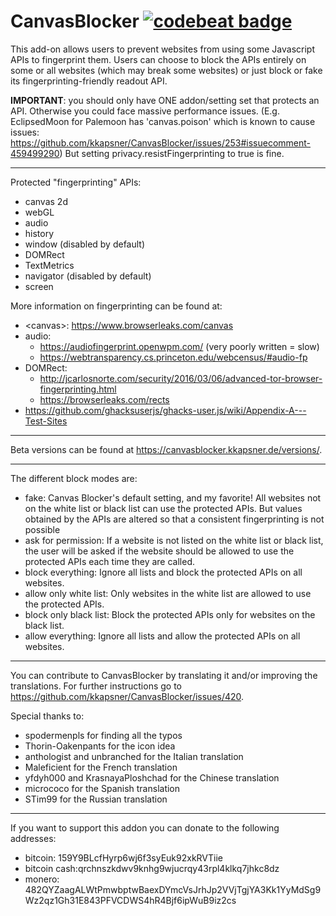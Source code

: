 CanvasBlocker [![codebeat badge](https://codebeat.co/badges/0edd6c9f-250a-4f1e-9c64-0958741522af)](https://codebeat.co/projects/github-com-kkapsner-canvasblocker-master)
=====

This add-on allows users to prevent websites from using some Javascript APIs to fingerprint them. Users can choose to block the APIs entirely on some or all websites (which may break some websites) or just block or fake its fingerprinting-friendly readout API.

**IMPORTANT**: you should only have ONE addon/setting set that protects an API. Otherwise you could face massive performance issues. (E.g. EclipsedMoon for Palemoon has 'canvas.poison' which is known to cause issues: https://github.com/kkapsner/CanvasBlocker/issues/253#issuecomment-459499290)
But setting privacy.resistFingerprinting to true is fine.

-----

Protected "fingerprinting" APIs:
 * canvas 2d
 * webGL
 * audio
 * history
 * window (disabled by default)
 * DOMRect
 * TextMetrics
 * navigator (disabled by default)
 * screen

More information on fingerprinting can be found at:
 * &lt;canvas&gt;: https://www.browserleaks.com/canvas
 * audio:
   * https://audiofingerprint.openwpm.com/ (very poorly written = slow)
   * https://webtransparency.cs.princeton.edu/webcensus/#audio-fp
 * DOMRect:
   * http://jcarlosnorte.com/security/2016/03/06/advanced-tor-browser-fingerprinting.html
   * https://browserleaks.com/rects
 * https://github.com/ghacksuserjs/ghacks-user.js/wiki/Appendix-A---Test-Sites

-----

Beta versions can be found at https://canvasblocker.kkapsner.de/versions/.

-----

The different block modes are:
 * fake: Canvas Blocker's default setting, and my favorite! All websites not on the white list or black list can use the protected APIs. But values obtained by the APIs are altered so that a consistent fingerprinting is not possible
 * ask for permission: If a website is not listed on the white list or black list, the user will be asked if the website should be allowed to use the protected APIs each time they are called.
 * block everything: Ignore all lists and block the protected APIs on all websites.
 * allow only white list: Only websites in the white list are allowed to use the protected APIs.
 * block only black list: Block the protected APIs only for websites on the black list.
 * allow everything: Ignore all lists and allow the protected APIs on all websites.

-----

You can contribute to CanvasBlocker by translating it and/or improving the translations. For further instructions go to https://github.com/kkapsner/CanvasBlocker/issues/420.

Special thanks to:
 * spodermenpls for finding all the typos
 * Thorin-Oakenpants for the icon idea
 * anthologist and unbranched for the Italian translation
 * Maleficient for the French translation
 * yfdyh000 and KrasnayaPloshchad for the Chinese translation
 * micrococo for the Spanish translation
 * STim99 for the Russian translation

-----

If you want to support this addon you can donate to the following addresses:
 * bitcoin: 159Y9BLcfHyrp6wj6f3syEuk92xkRVTiie
 * bitcoin cash:qrchnszkdwv9knhg9wjucrqy43rpl4klkq7jhkc8dz
 * monero: 482QYZaagALWtPmwbptwBaexDYmcVsJrhJp2VVjTgjYA3Kk1YyMdSg9Wz2qz1Gh31E843PFVCDWS4hR4Bjf6ipWuB9iz2cs
